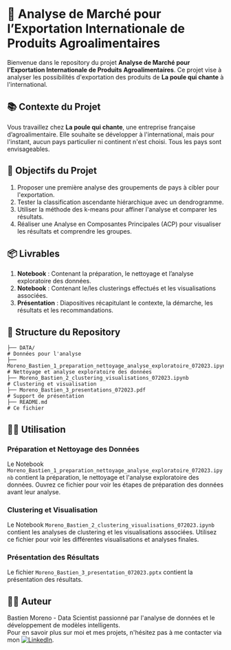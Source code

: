 # 🐔 Analyse de Marché pour l’Exportation Internationale de Produits Agroalimentaires

Bienvenue dans le repository du projet **Analyse de Marché pour l’Exportation Internationale de Produits Agroalimentaires**. Ce projet vise à analyser les possibilités d'exportation des produits de **La poule qui chante** à l'international.

## 📚 Contexte du Projet

Vous travaillez chez **La poule qui chante**, une entreprise française d’agroalimentaire. Elle souhaite se développer à l'international, mais pour l'instant, aucun pays particulier ni continent n'est choisi. Tous les pays sont envisageables.

## 🎯 Objectifs du Projet

1. Proposer une première analyse des groupements de pays à cibler pour l'exportation.
2. Tester la classification ascendante hiérarchique avec un dendrogramme.
3. Utiliser la méthode des k-means pour affiner l'analyse et comparer les résultats.
4. Réaliser une Analyse en Composantes Principales (ACP) pour visualiser les résultats et comprendre les groupes.

## 📦 Livrables

1. **Notebook** : Contenant la préparation, le nettoyage et l’analyse exploratoire des données.
2. **Notebook** : Contenant le/les clusterings effectués et les visualisations associées.
3. **Présentation** : Diapositives récapitulant le contexte, la démarche, les résultats et les recommandations.

## 📂 Structure du Repository
```
├── DATA/                                                                         # Données pour l'analyse
├── Moreno_Bastien_1_preparation_nettoyage_analyse_exploratoire_072023.ipynb      # Nettoyage et analyse exploratoire des données
├── Moreno_Bastien_2_clustering_visualisations_072023.ipynb                       # Clustering et visualisation
├── Moreno_Bastien_3_presentations_072023.pdf                                     # Support de présentation
├── README.md                                                                     # Ce fichier
```

## 🧑‍💻 Utilisation

### Préparation et Nettoyage des Données
Le Notebook `Moreno_Bastien_1_preparation_nettoyage_analyse_exploratoire_072023.ipynb` contient la préparation, le nettoyage et l'analyse exploratoire des données. Ouvrez ce fichier pour voir les étapes de préparation des données avant leur analyse.

### Clustering et Visualisation
Le Notebook `Moreno_Bastien_2_clustering_visualisations_072023.ipynb` contient les analyses de clustering et les visualisations associées. Utilisez ce fichier pour voir les différentes visualisations et analyses finales.

### Présentation des Résultats
Le fichier `Moreno_Bastien_3_presentation_072023.pptx` contient la présentation des résultats.

## 👨‍💻 Auteur
Bastien Moreno - Data Scientist passionné par l'analyse de données et le développement de modèles intelligents.\
Pour en savoir plus sur moi et mes projets, n'hésitez pas à me contacter via mon [![LinkedIn](https://img.shields.io/badge/LinkedIn-%230077B5.svg?logo=linkedin&logoColor=white)](https://www.linkedin.com/in/bastien-moreno441237/).